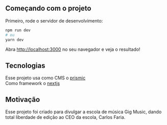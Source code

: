 ## Começando com o projeto

Primeiro, rode o servidor de desenvolvimento:

```bash
npm run dev
# ou
yarn dev
```

Abra [http://localhost:3000](http://localhost:3000) no seu navegador e veja o resultado!

## Tecnologias

Esse projeto usa como CMS o [prismic](https://prismic.io/) <br />
Como framework o [nextjs](https://nextjs.org/)

## Motivação
Esse projeto foi criado para divulgar a escola de música Gig Music,
dando total liberdade de edição ao CEO da escola, Carlos Faria.

